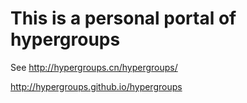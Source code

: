 # This is a personal portal of hypergroups
See 
http://hypergroups.cn/hypergroups/


http://hypergroups.github.io/hypergroups
